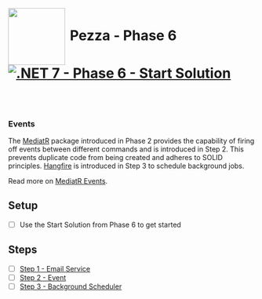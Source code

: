 <img align="left" width="116" height="116" src="pezza-logo.png" />

# &nbsp;**Pezza - Phase 6** [![.NET 7 - Phase 6 - Start Solution](https://github.com/entelect-incubator/.NET/actions/workflows/dotnet-phase6-startsolution.yml/badge.svg)](https://github.com/entelect-incubator/.NET/actions/workflows/dotnet-phase6-startsolution.yml)

<br/><br/>

### **Events**

The [MediatR](https://github.com/jbogard/MediatR) package introduced in Phase 2 provides the capability of firing off events between different commands and is introduced in Step 2. This prevents duplicate code from being created and adheres to SOLID principles. [Hangfire](https://www.hangfire.io) is introduced in Step 3 to schedule background jobs.

Read more on [MediatR Events](https://ardalis.com/immediate-domain-event-salvation-with-mediatr/).

## **Setup**

- [ ] Use the Start Solution from Phase 6 to get started

## **Steps**

- [ ] [Step 1 - Email Service](https://github.com/entelect-incubator/.NET/tree/master/Phase%206/Step%201)
- [ ] [Step 2 - Event](https://github.com/entelect-incubator/.NET/tree/master/Phase%206/Step%202)
- [ ] [Step 3 - Background Scheduler](https://github.com/entelect-incubator/.NET/tree/master/Phase%206/Step%203)